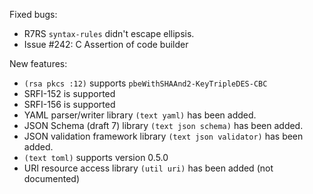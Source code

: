 Fixed bugs:

- R7RS `syntax-rules` didn't escape ellipsis.
- Issue #242: C Assertion of code builder

New features:

- `(rsa pkcs :12)` supports `pbeWithSHAAnd2-KeyTripleDES-CBC`
- SRFI-152 is supported
- SRFI-156 is supported
- YAML parser/writer library `(text yaml)` has been added.
- JSON Schema (draft 7) library `(text json schema)` has been added.
- JSON validation framework library `(text json validator)` has been added.
- `(text toml)` supports version 0.5.0
- URI resource access library `(util uri)` has been added (not documented)